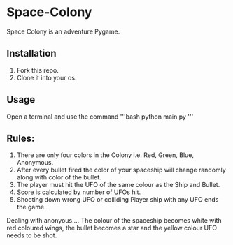 # Space-Colony 
Space Colony is an adventure Pygame.

## Installation

1. Fork this repo.
2. Clone it into your os.

## Usage

Open a terminal and use the command
'''bash
python main.py
'''

## Rules:

1. There are only four colors in the Colony i.e. Red, Green, Blue, Anonymous.
2. After every bullet fired the color of your spaceship will change randomly along with color of the bullet.
3. The player must hit the UFO of the same colour as the Ship and Bullet.
4. Score is calculated by number of UFOs hit.
5. Shooting down wrong UFO or colliding Player ship with any UFO ends the game.

Dealing with anonyous....
The colour of the spaceship becomes white with red coloured wings, the bullet becomes a star and the yellow colour UFO needs to be shot.
	
	


	
